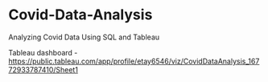# Covid-Data-Analysis
Analyzing Covid Data Using SQL and Tableau


Tableau dashboard - https://public.tableau.com/app/profile/etay6546/viz/CovidDataAnalysis_16772933787410/Sheet1
